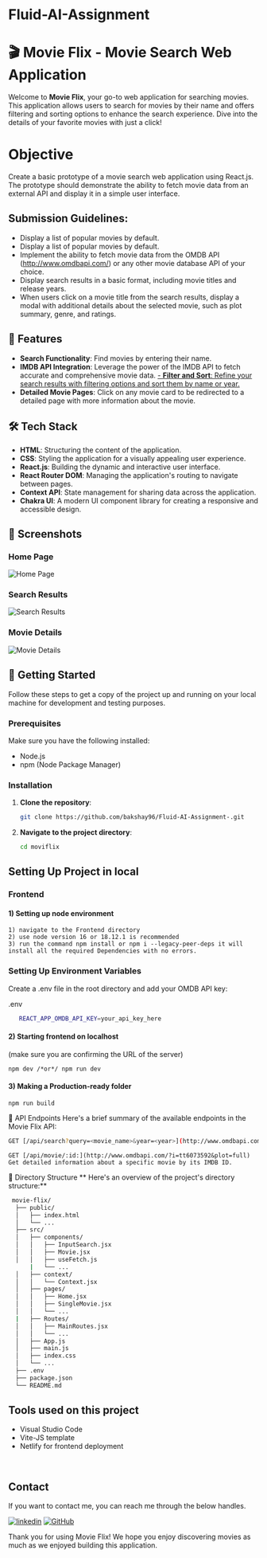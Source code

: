 # Fluid-AI-Assignment
# 🎬 Movie Flix - Movie Search Web Application

Welcome to **Movie Flix**, your go-to web application for searching movies. This application allows users to search for movies by their name and offers filtering and sorting options to enhance the search experience. Dive into the details of your favorite movies with just a click!

# Objective
   Create a basic prototype of a movie search web application using React.js. The prototype should demonstrate the ability to fetch movie data from an external API and          display it in a simple user interface.

 
## Submission Guidelines:
- Display a list of popular movies by default.
- Display a list of popular movies by default.
- Implement the ability to fetch movie data from the OMDB API (http://www.omdbapi.com/) or any other movie database API of your choice.
- Display search results in a basic format, including movie titles and release years.
- When users click on a movie title from the search results, display a modal with additional details about the selected movie, such as plot summary, genre, and ratings.
## 🚀 Features

- **Search Functionality**: Find movies by entering their name.
- **IMDB API Integration**: Leverage the power of the IMDB API to fetch accurate and comprehensive movie data.
[- **Filter and Sort**: Refine your search results with filtering options and sort them by name or year.](url)
- **Detailed Movie Pages**: Click on any movie card to be redirected to a detailed page with more information about the movie.

## 🛠️ Tech Stack

- **HTML**: Structuring the content of the application.
- **CSS**: Styling the application for a visually appealing user experience.
- **React.js**: Building the dynamic and interactive user interface.
- **React Router DOM**: Managing the application's routing to navigate between pages.
- **Context API**: State management for sharing data across the application.
- **Chakra UI**: A modern UI component library for creating a responsive and accessible design.

## 📸 Screenshots

### Home Page
![Home Page](./moviflix/public/home-page.png)

### Search Results
![Search Results](./moviflix/public/search-result.png)

### Movie Details
![Movie Details](./moviflix/public/movie-details.png)

## 🏁 Getting Started

Follow these steps to get a copy of the project up and running on your local machine for development and testing purposes.

### Prerequisites

Make sure you have the following installed:
- Node.js
- npm (Node Package Manager)

### Installation

1. **Clone the repository**:
   ```sh
   git clone https://github.com/bakshay96/Fluid-AI-Assignment-.git

2. **Navigate to the project directory**:
   ```sh
   cd moviflix

## Setting Up Project in local

### Frontend

#### 1) Setting up node environment

    1) navigate to the Frontend directory
    2) use node version 16 or 18.12.1 is recommended
    3) run the command npm install or npm i --legacy-peer-deps it will install all the required Dependencies with no errors.

### Setting Up Environment Variables
   Create a .env file in the root directory and add your OMDB API key:
  
   .env
 ```sh
    REACT_APP_OMDB_API_KEY=your_api_key_here
```

#### 2) Starting frontend on localhost

(make sure you are confirming the URL of the server)

    npm dev /*or*/ npm run dev

#### 3) Making a Production-ready folder

    npm run build

🌳 API Endpoints
Here's a brief summary of the available endpoints in the Movie Flix API:
```sh
GET [/api/search?query=<movie_name>&year=<year>](http://www.omdbapi.com/?t=iron+man&y=2016&plot=full): Search for movies by name (and optionally year).
```
```
GET [/api/movie/:id:](http://www.omdbapi.com/?i=tt6073592&plot=full) Get detailed information about a specific movie by its IMDB ID.
```
📂 Directory Structure
** Here's an overview of the project's directory structure:**
 ```sh
  movie-flix/
   ├── public/
   │   ├── index.html
   │   └── ...
   ├── src/
   │   ├── components/
   │   │   ├── InputSearch.jsx
   │   │   ├── Movie.jsx
   │   │   ├── useFetch.js
       |   └── ...
   │   ├── context/
   │   │   └── Context.jsx
   │   ├── pages/
   │   │   ├── Home.jsx
   │   │   ├── SingleMovie.jsx
   │   │   └── ...
   |   ├── Routes/
   │   │   ├── MainRoutes.jsx
   │   │   └── ...
   │   ├── App.js
   │   ├── main.js
   │   ├── index.css
   │   └── ...
   ├── .env
   ├── package.json
   └── README.md
```
## Tools used on this project

- Visual Studio Code
- Vite-JS template
- Netlify for frontend deployment

<br />

  ## Contact

If you want to contact me, you can reach me through the below handles. <br />


[![linkedin](https://img.shields.io/badge/Akshay_Bombatkar-0077B5?style=for-the-badge&logo=linkedin&logoColor=white)](www.linkedin.com/in/akshayb-profile)
[![GitHub](https://img.shields.io/badge/Akshay_Bombatkar-20232A?style=for-the-badge&logo=Github&logoColor=white)](https://github.com/bakshay96)

Thank you for using Movie Flix! We hope you enjoy discovering movies as much as we enjoyed building this application.


